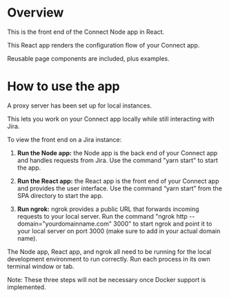 # Overview

This is the front end of the Connect Node app in React. 

This React app renders the configuration flow of your Connect app. 

Reusable page components are included, plus examples.

# How to use the app

A proxy server has been set up for local instances. 

This lets you work on your Connect app locally while still interacting with Jira.

To view the front end on a Jira instance:

1. **Run the Node app:** the Node app is the back end of your Connect app and handles requests from Jira. Use the command "yarn start" to start the app.

2. **Run the React app:** the React app is the front end of your Connect app and provides the user interface. Use the command “yarn start” from the SPA directory to start the app.

3. **Run ngrok:** ngrok provides a public URL that forwards incoming requests to your local server. Run the command "ngrok http --domain="yourdomainname.com" 3000" to start ngrok and point it to your local server  on port 3000 (make sure to add in your actual domain name).

The Node app, React app, and ngrok all need to be running for the local development environment to run correctly. Run each process in its own terminal window or tab.

Note: These three steps will not be necessary once Docker support is implemented.
